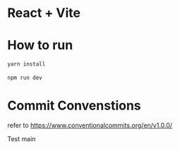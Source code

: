 # React + Vite

# How to run

`yarn install` <br /><br />
`npm run dev`

# Commit Convenstions
refer to https://www.conventionalcommits.org/en/v1.0.0/

Test main
